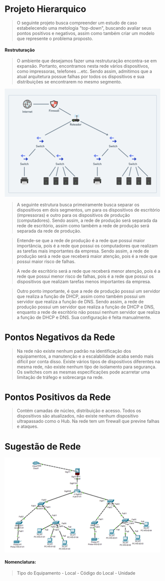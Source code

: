# Projeto Hierarquico

> O seguinte projeto busca compreender um estudo de caso estabelecendo uma metologia "top-down", buscando avaliar seus pontos positivos e negativos, assim como também criar um modelo que represente o problema proposto.

#### Restruturação
> O ambiente que desejamos fazer uma restruturação encontra-se em expansão. Portanto, encontramos nesta rede vários dispositivos, como impressoras, telefones ...etc. Sendo assim, admitimos que a atual arquitetura possue falhas por todos os dispositivos e sua distribuições se encontrarem no mesmo segmento.

![Rede Novo](./images/image_01.png)

> A seguinte estrutura busca primeiramente busca separar os dispositivos em dois segmentos, um para os dispositivos de escritório (impressoras) e outro para os dispositivos de produção (computadores). Sendo assim, a rede de produção será separada da rede de escritório, assim como também a rede de produção será separada da rede de produção.

> Entende-se que a rede de produção é a rede que possui maior importância, pois é a rede que possui os computadores que realizam as tarefas mais importantes da empresa. Sendo assim, a rede de produção será a rede que receberá maior atenção, pois é a rede que possui maior risco de falhas.

> A rede de escritório será a rede que receberá menor atenção, pois é a rede que possui menor risco de falhas, pois é a rede que possui os dispositivos que realizam tarefas menos importantes da empresa.

> Outro ponto importante, é que a rede de produção possui um servidor que realiza a função de DHCP, assim como também possui um servidor que realiza a função de DNS. Sendo assim, a rede de produção possui um servidor que realiza a função de DHCP e DNS, enquanto a rede de escritório não possui nenhum servidor que realiza a função de DHCP e DNS. Sua configuração é feita manualmente.


# Pontos Negativos da Rede

> Na rede não existe nenhum padrão na identificação dos equipamentos, a manutenção e a escalabilidade acaba sendo mais dificil por conta disso. Existe vários tipos de dispositivos diferentes na mesma rede, não existe nenhum tipo de isolamento para segurança. Os switches com as mesmas especificações pode acarretar uma limitação de tráfego e sobrecarga na rede.

# Pontos Positivos da Rede

> Contém camadas de núcleo, distribuição e acesso. Todos os dispositivos são atualizados, não existe nenhum dispositivo ultrapassado como o Hub. Na rede tem um firewall que previne falhas e ataques.


# Sugestão de Rede

![Sugestao](./images/image.png)

#### Nomenclatura:

> Tipo do Equipamento - Local - Código do Local - Unidade
